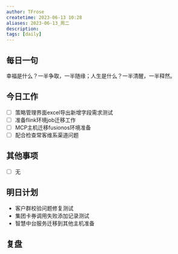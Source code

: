 ```yaml
---
author: TFrose
createtime: 2023-06-13 10:28
aliases: 2023-06-13_周二
description:
tags: [daily]
---
```


## 每日一句
幸福是什么？一半争取，一半随缘；人生是什么？一半清醒，一半释然。

## 今日工作
- [ ] 策略管理界面excel导出新增字段需求测试
- [ ] 准备flink环境job迁移工作
- [ ] MCP主机迁移fusionos环境准备
- [ ] 配合检查常客维系渠道问题

## 其他事项
- [ ] 无

## 明日计划
- 客户群校验问题修复测试
- 集团卡券调用失败添加记录测试
- 智慧中台服务迁移到其他主机准备

## 复盘

